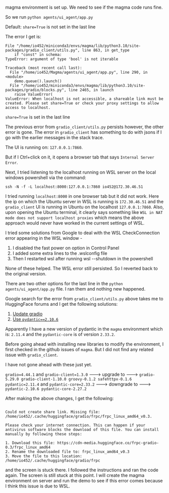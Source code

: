 magma environment is set up. We need to see if the magma code runs fine.

So we run `python agents/ui_agent/app.py`

Default: `share=True` is not set in the last line

The error I get is:

```
File "/home/io452/miniconda3/envs/magma/lib/python3.10/site-packages/gradio_client/utils.py", line 863, in get_type
    if "const" in schema:
TypeError: argument of type 'bool' is not iterable

Traceback (most recent call last):
  File "/home/io452/Magma/agents/ui_agent/app.py", line 290, in <module>
    demo.queue().launch()
  File "/home/io452/miniconda3/envs/magma/lib/python3.10/site-packages/gradio/blocks.py", line 2465, in launch
    raise ValueError(
ValueError: When localhost is not accessible, a shareable link must be created. Please set share=True or check your proxy settings to allow access to localhost.
```

`share=True` is set in the last line

The previous error from `gradio_client/utils.py` persists however, the other error is gone. The error in `gradio_client` has something to do with jsons if I go with the earlier messages in the stack trace.

The UI is running on: `127.0.0.1:7860`.

But if I Ctrl+click on it, it opens a browser tab that says `Internal Server Error`.

Next, I tried listening to the localhost running on WSL server on the local windows powershell via the command:

`ssh -N -f -L localhost:8000:127.0.0.1:7860 io452@172.30.46.51 `

I tried running `localhost:8000` in one browser tab but it did not work. Here the ip on which the Ubuntu server in WSL is running is `172.30.46.51` and the `gradio_client` UI is running in Ubuntu on the localhost `127.0.0.1:7860`. Also, upon opening the Ubuntu terminal, it clearly says something like `WSL in NAT mode does not support localhost proxies` which means the above approach would never have worked in the current settings of WSL.

I tried some solutions from Google to deal with the WSL CheckConnection error appearing in the WSL window -

1. I disabled the fast power on option in Control Panel
2. I added some extra lines to the .wslconfig file 
3. Then I restarted wsl after running wsl --shutdown in the powershell

None of these helped. The WSL error still persisted. So I reverted back to the original version.

There are two other options for the last line in the `python agents/ui_agent/app.py` file. I ran them and nothing new happened. 

Google search for the error from `gradio_client/utils.py` above takes me to HuggingFace forums and I get the following solutions:

1. [Update gradio](https://huggingface.co/spaces/agents-course/First_agent_template/discussions/251)
2. [Use `pydantic==2.10.6`](https://discuss.huggingface.co/t/gradio-4-26-0-space-no-longer-starts-typeerror-argument-of-type-bool-is-not-iterable-working-in-5-27-0/152654)

Apparently I have a new version of pydantic in the `magma` environment which is: `2.11.4` and the `pydantic-core` is of version `2.33.2`.

Before going ahead with installing new libraries to modify the environment, I first checked in the github issues of `magma`. But I did not find any related issue with `gradio_client`.

I have not gone ahead with these just yet.

`gradio=4.44.1` and `gradio-client=1.3.0` ---> upgrade to ---> `gradio-5.29.0 gradio-client-1.10.0 groovy-0.1.2 safehttpx-0.1.6`
`pydantic=2.11.4` and `pydantic-core=2.33.2` ---> downgrade to ---> `pydantic-2.10.6 pydantic-core-2.27.2`

After making the above changes, I get the following:

```

Could not create share link. Missing file: /home/io452/.cache/huggingface/gradio/frpc/frpc_linux_amd64_v0.3.

Please check your internet connection. This can happen if your antivirus software blocks the download of this file. You can install manually by following these steps:

1. Download this file: https://cdn-media.huggingface.co/frpc-gradio-0.3/frpc_linux_amd64
2. Rename the downloaded file to: frpc_linux_amd64_v0.3
3. Move the file to this location: /home/io452/.cache/huggingface/gradio/frpc
```

and the screen is stuck there. I followed the instructions and ran the code again. The screen is still stuck at this point. I will create the magma environment on server and run the demo to see if this error comes because I think this issue is due to WSL.
